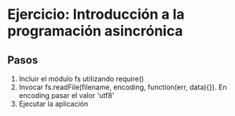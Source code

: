 # Ejercicio: Introducción a la programación asincrónica

## Pasos
1. Incluir el módulo fs utilizando require()
2. Invocar fs.readFile(filename, encoding, function(err, data){}). En encoding pasar el valor 'utf8'
3. Ejecutar la aplicación
